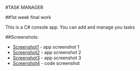 #TASK MANAGER

##1st week final work

This is a C# console app. You can add and manage you tasks

##Screenshots:
* [Screenshot1](http://www.dropwizard.io/1.0.2/docs/) - app screenshot 1
* [Screenshot2](http://www.dropwizard.io/1.0.2/docs/) - app screenshot 2
* [Screenshot3](http://www.dropwizard.io/1.0.2/docs/) - app screenshot 3
* [Screenshot4](http://www.dropwizard.io/1.0.2/docs/) - code screenshot
